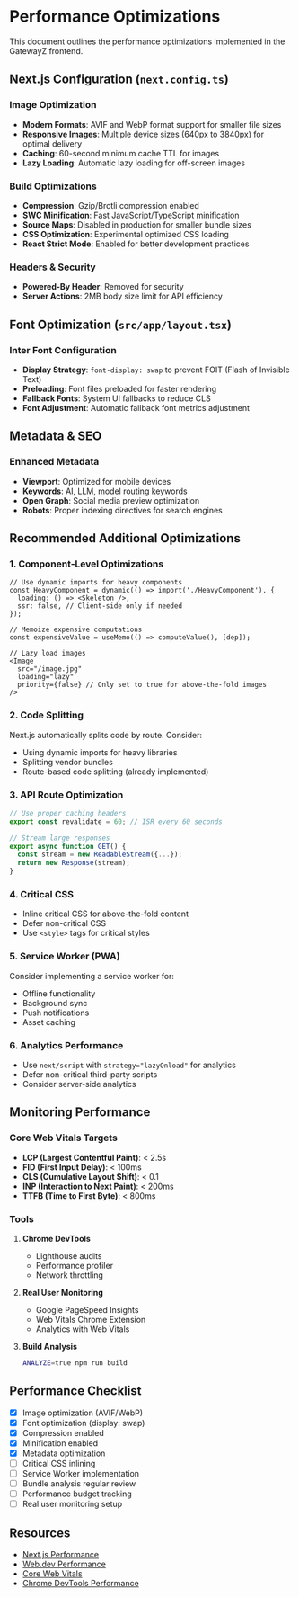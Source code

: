 # Performance Optimizations

This document outlines the performance optimizations implemented in the GatewayZ frontend.

## Next.js Configuration (`next.config.ts`)

### Image Optimization
- **Modern Formats**: AVIF and WebP format support for smaller file sizes
- **Responsive Images**: Multiple device sizes (640px to 3840px) for optimal delivery
- **Caching**: 60-second minimum cache TTL for images
- **Lazy Loading**: Automatic lazy loading for off-screen images

### Build Optimizations
- **Compression**: Gzip/Brotli compression enabled
- **SWC Minification**: Fast JavaScript/TypeScript minification
- **Source Maps**: Disabled in production for smaller bundle sizes
- **CSS Optimization**: Experimental optimized CSS loading
- **React Strict Mode**: Enabled for better development practices

### Headers & Security
- **Powered-By Header**: Removed for security
- **Server Actions**: 2MB body size limit for API efficiency

## Font Optimization (`src/app/layout.tsx`)

### Inter Font Configuration
- **Display Strategy**: `font-display: swap` to prevent FOIT (Flash of Invisible Text)
- **Preloading**: Font files preloaded for faster rendering
- **Fallback Fonts**: System UI fallbacks to reduce CLS
- **Font Adjustment**: Automatic fallback font metrics adjustment

## Metadata & SEO

### Enhanced Metadata
- **Viewport**: Optimized for mobile devices
- **Keywords**: AI, LLM, model routing keywords
- **Open Graph**: Social media preview optimization
- **Robots**: Proper indexing directives for search engines

## Recommended Additional Optimizations

### 1. Component-Level Optimizations

```tsx
// Use dynamic imports for heavy components
const HeavyComponent = dynamic(() => import('./HeavyComponent'), {
  loading: () => <Skeleton />,
  ssr: false, // Client-side only if needed
});

// Memoize expensive computations
const expensiveValue = useMemo(() => computeValue(), [dep]);

// Lazy load images
<Image
  src="/image.jpg"
  loading="lazy"
  priority={false} // Only set to true for above-the-fold images
/>
```

### 2. Code Splitting

Next.js automatically splits code by route. Consider:
- Using dynamic imports for heavy libraries
- Splitting vendor bundles
- Route-based code splitting (already implemented)

### 3. API Route Optimization

```typescript
// Use proper caching headers
export const revalidate = 60; // ISR every 60 seconds

// Stream large responses
export async function GET() {
  const stream = new ReadableStream({...});
  return new Response(stream);
}
```

### 4. Critical CSS

- Inline critical CSS for above-the-fold content
- Defer non-critical CSS
- Use `<style>` tags for critical styles

### 5. Service Worker (PWA)

Consider implementing a service worker for:
- Offline functionality
- Background sync
- Push notifications
- Asset caching

### 6. Analytics Performance

- Use `next/script` with `strategy="lazyOnload"` for analytics
- Defer non-critical third-party scripts
- Consider server-side analytics

## Monitoring Performance

### Core Web Vitals Targets

- **LCP (Largest Contentful Paint)**: < 2.5s
- **FID (First Input Delay)**: < 100ms
- **CLS (Cumulative Layout Shift)**: < 0.1
- **INP (Interaction to Next Paint)**: < 200ms
- **TTFB (Time to First Byte)**: < 800ms

### Tools

1. **Chrome DevTools**
   - Lighthouse audits
   - Performance profiler
   - Network throttling

2. **Real User Monitoring**
   - Google PageSpeed Insights
   - Web Vitals Chrome Extension
   - Analytics with Web Vitals

3. **Build Analysis**
   ```bash
   ANALYZE=true npm run build
   ```

## Performance Checklist

- [x] Image optimization (AVIF/WebP)
- [x] Font optimization (display: swap)
- [x] Compression enabled
- [x] Minification enabled
- [x] Metadata optimization
- [ ] Critical CSS inlining
- [ ] Service Worker implementation
- [ ] Bundle analysis regular review
- [ ] Performance budget tracking
- [ ] Real user monitoring setup

## Resources

- [Next.js Performance](https://nextjs.org/docs/app/building-your-application/optimizing)
- [Web.dev Performance](https://web.dev/performance/)
- [Core Web Vitals](https://web.dev/vitals/)
- [Chrome DevTools Performance](https://developer.chrome.com/docs/devtools/performance/)
